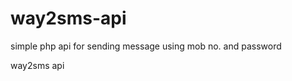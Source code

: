 way2sms-api
===========
simple php api for sending message using mob no. and password


way2sms api
